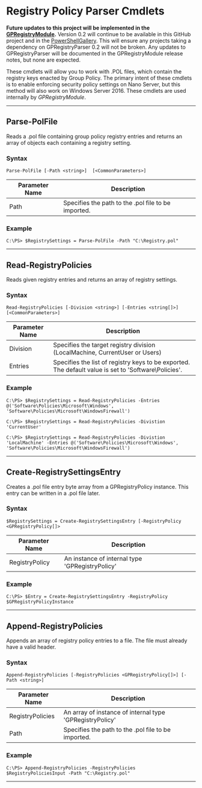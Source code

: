 # Registry Policy Parser Cmdlets

**Future updates to this project will be implemented in the [GPRegistryModule](https://github.com/PowerShell/GPRegistryPolicy).**
Version 0.2 will continue to be available in this GitHub project
and in the [PowerShellGallery](https://www.powershellgallery.com/packages/GPRegistryPolicyParser/0.2).
This will ensure any projects taking a dependency on GPRegistryParser 0.2
will not be broken.
Any updates to GPRegistryParser will be documented in the GPRegistryModule
release notes,
but none are expected.

These cmdlets will allow you to work with .POL files,
which contain the registry keys enacted by Group Policy.
The primary intent of these cmdlets is to
enable enforcing security policy settings on Nano Server,
but this method will also work on Windows Server 2016.
These cmdlets are used internally by *GPRegistryModule*.

---

## Parse-PolFile
Reads a .pol file containing group policy registry entries
and returns an array of objects each containing a registry setting.

### Syntax
```
Parse-PolFile [-Path <string>]  [<CommonParameters>]
```

| Parameter Name | Description                                                                            | 
| ---            | ---                                                                                    |
| Path           | Specifies the path to the .pol file to be imported.                                    |

### Example
```
C:\PS> $RegistrySettings = Parse-PolFile -Path "C:\Registry.pol"
```

---

## Read-RegistryPolicies
Reads given registry entries and returns an array of registry settings.

### Syntax
```
Read-RegistryPolicies [-Division <string>] [-Entries <string[]>]  [<CommonParameters>]
```

| Parameter Name | Description                                                                                          | 
| ---            | ---                                                                                                  |
| Division       | Specifies the target registry division (LocalMachine, CurrentUser or Users)                          |
| Entries        | Specifies the list of registry keys to be exported. The default value is set to 'Software\Policies'. |

### Example
```
C:\PS> $RegistrySettings = Read-RegistryPolicies -Entries @('Software\Policies\Microsoft\Windows', 'Software\Policies\Microsoft\WindowsFirewall')

C:\PS> $RegistrySettings = Read-RegistryPolicies -Divistion 'CurrentUser'

C:\PS> $RegistrySettings = Read-RegistryPolicies -Divistion 'LocalMachine' -Entries @('Software\Policies\Microsoft\Windows', 'Software\Policies\Microsoft\WindowsFirewall')
```

---

## Create-RegistrySettingsEntry
Creates a .pol file entry byte array from a GPRegistryPolicy instance.
This entry can be written in a .pol file later.

### Syntax
```
$RegistrySettings = Create-RegistrySettingsEntry [-RegistryPolicy <GPRegistryPolicy[]>
```

| Parameter Name | Description                                                                                          | 
| ---            | ---                                                                                                  |
| RegistryPolicy | An instance of internal type 'GPRegistryPolicy'                                                      |

### Example
```
C:\PS> $Entry = Create-RegistrySettingsEntry -RegistryPolicy $GPRegistryPolicyInstance
```

---

## Append-RegistryPolicies
Appends an array of registry policy entries to a file.
The file must already have a valid header.

### Syntax
```
Append-RegistryPolicies [-RegistryPolicies <GPRegistryPolicy[]>] [-Path <string>]
```

| Parameter Name   | Description                                                                                          | 
| ---              | ---                                                                                                  |
| RegistryPolicies | An array of instance of internal type 'GPRegistryPolicy'                                             |
| Path             | Specifies the path to the .pol file to be imported.                                                  |

### Example
```
C:\PS> Append-RegistryPolicies -RegistryPolicies $RegistryPoliciesInput -Path "C:\Registry.pol"
```

---
